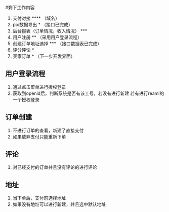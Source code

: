 #剩下工作内容

1. 支付对接 **** （域名）
2. poi数据导出 * （接口已完成）
3. 后台报表（订单情况，收入情况） ***
4. 用户注册 ** （采用用户登录流程）
5. 创建订单地址选择 *** （接口数据表已完成）
6. 评分评论 *
7. 买家订单 * （下一步开发界面）

## 用户登录流程

1. 通过点击菜单进行授权登录
2. 获取到openid后，判断系统是否有该工号，若没有进行新建
     若有进行reaml的一个授权登录


## 订单创建
1. 不进行订单的查看，新建了直接支付
2. 如果放弃支付只能重新下单

## 评论
1. 对已经支付的订单并且没有评论的进行评论

## 地址
1. 当下单后，支付前选择地址
2. 如果没有地址可以进行新建，并且选中默认地址